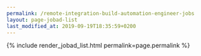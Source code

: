 ```yaml
---
permalink: /remote-integration-build-automation-engineer-jobs
layout: page-jobad-list
last_modified_at: 2019-09-19T18:35:59+0200
---
```

{% include render_jobad_list.html permalink=page.permalink %}
